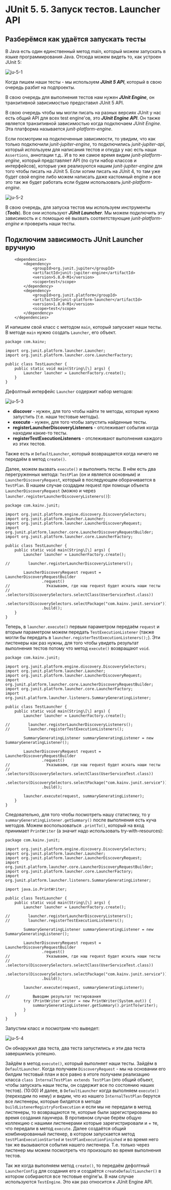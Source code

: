 JUnit 5. 5. Запуск тестов. Launcher API
=======================================

Разберёмся как удаётся запускать тесты
--------------------------------------

В Java есть один единственный метод main, который можем запускать в языке программирования Java. Отсюда можем видеть то, как устроен JUnit 5:

![ju-5-1](src/main/resources/ju-5-1.png)

Когда пишем наши тесты - мы используем **_JUnit 5 API_**, который в свою очередь разбит на подпроекты.

В свою очередь для выполнения тестов нам нужен **_JUnit Engine_**, он транзитивной зависимостью предоставил JUnit 5 API.

В свою очередь чтобы мы могли писать на разных версиях JUnit у нас есть общий API для всех test engine'ов, это **_JUnit Engine API_**. Он также является транзитивной зависимостью когда подключаем _JUnit Engine_. Эта платформа называется _junit-platform-engine_.

Если посмотрим на подключенные зависимости, то увидим, что как только подключили _junit-jupiter-engine_, то подключились _junit-jupiter-api_, который используем для написания тестов и откуда у нас есть наши `Assertions`, аннотации т.д.. И в то же самое время видим _junit-platform-engine_, который представляет API (по сути набор классов и интерфейсов), которые уже реализуются нашим _junit-jupiter-engine_ для того чтобы писать на JUnit 5. Если хотим писать на JUnit 4, то там уже будет свой engine либо можем написать даже кастомный engine и все это так же будет работать если будем использовать _junit-platform-engine_.

![ju-5-2](src/main/resources/ju-5-2.png)

В свою очередь, для запуска тестов мы используем инструменты (**_Tools_**). Все они используют **_JUnit Launcher_**. Мы можем подключить эту зависимость и с помощью её вызвать соответствующие _junit-platform-engine_ и проверить наши тесты.

Подключим зависимость JUnit Launcher вручную
--------------------------------------------

        <dependencies>
            <dependency>
                <groupId>org.junit.jupiter</groupId>
                <artifactId>junit-jupiter-engine</artifactId>
                <version>5.8.0-M1</version>
                <scope>test</scope>
            </dependency>
            <dependency>
                <groupId>org.junit.platform</groupId>
                <artifactId>junit-platform-launcher</artifactId>
                <version>1.8.0-M1</version>
                <scope>test</scope>
            </dependency>
        </dependencies>


И напишем свой класс с методом `main`, который запускает наши тесты. В методе `main` нужно создать `Launcher`, его объект.

    package com.kainv;

    import org.junit.platform.launcher.Launcher;
    import org.junit.platform.launcher.core.LauncherFactory;

    public class TestLauncher {
        public static void main(String\[\] args) {
            Launcher launcher = LauncherFactory.create();
        }
    }


Дефолтный интерфейс `Launcher` содержит набор методов:

![ju-5-3](src/main/resources/ju-5-3.png)

*   **discover** - нужен, для того чтобы найти те методы, которые нужно запустить (т.е. наши тестовые методы).
*   **execute** - нужен, для того чтобы запустить найденные тесты.
*   **registerLauncherDiscoveryListeners** - отслеживает события когда находим какие-то тесты.
*   **registerTestExecutionListeners** - отслеживают выполнения каждого из этих тестов.

Также есть и `DefaultLauncher`, который возвращается когда ничего не передаём в метод `create()`.

Далее, можем вызвать `execute()` и выполнить тесты. В нём есть два перегруженных метода: `TestPlan` (он и является основным) и `LauncherDiscoveryRequest`, который в последующем оборачивается в `TestPlan`. В нашем случае создадим request при помощи объекта `LauncherDiscoveryRequest` (можно и через `launcher.registerLauncherDiscoveryListeners()`):

    package com.kainv.junit;

    import org.junit.platform.engine.discovery.DiscoverySelectors;
    import org.junit.platform.launcher.Launcher;
    import org.junit.platform.launcher.LauncherDiscoveryRequest;
    import org.junit.platform.launcher.core.LauncherDiscoveryRequestBuilder;
    import org.junit.platform.launcher.core.LauncherFactory;

    public class TestLauncher {
        public static void main(String\[\] args) {
            Launcher launcher = LauncherFactory.create();

    //        launcher.registerLauncherDiscoveryListeners();

            LauncherDiscoveryRequest request = LauncherDiscoveryRequestBuilder
                    .request()
    //                Указываем, где наш request будет искать наши тесты
    //                .selectors(DiscoverySelectors.selectClass(UserServiceTest.class))
                    .selectors(DiscoverySelectors.selectPackage("com.kainv.junit.service"))
                    .build();
        }
    }


Теперь, в `launcher.execute()` первым параметром передаём `request` и вторым параметром можем передать `TestExecutionListener` (также могли бы передать в `launcher.registerTestExecutionListeners();`). Эти листенеры как раз нужны, для того чтобы увидеть результат выполнения тестов потому что метод `execute()` возвращают `void`.

    package com.kainv.junit;

    import org.junit.platform.engine.discovery.DiscoverySelectors;
    import org.junit.platform.launcher.Launcher;
    import org.junit.platform.launcher.LauncherDiscoveryRequest;
    import org.junit.platform.launcher.core.LauncherDiscoveryRequestBuilder;
    import org.junit.platform.launcher.core.LauncherFactory;
    import org.junit.platform.launcher.listeners.SummaryGeneratingListener;

    public class TestLauncher {
        public static void main(String\[\] args) {
            Launcher launcher = LauncherFactory.create();

    //        launcher.registerLauncherDiscoveryListeners();
    //        launcher.registerTestExecutionListeners();

            SummaryGeneratingListener summaryGeneratingListener = new SummaryGeneratingListener();

            LauncherDiscoveryRequest request = LauncherDiscoveryRequestBuilder
                    .request()
    //                Указываем, где наш request будет искать наши тесты
    //                .selectors(DiscoverySelectors.selectClass(UserServiceTest.class))
                    .selectors(DiscoverySelectors.selectPackage("com.kainv.junit.service"))
                    .build();

            launcher.execute(request, summaryGeneratingListener);
        }
    }


Следовательно, для того чтобы посмотреть нашу статистику, то у `summaryGeneratingListener.getSummary()` после выполнения есть куча методов. Можем воспользоваться `.printTo()`, который на вход принимает `PrintWriter` (а значит надо использовать try-with-resources):

    package com.kainv.junit;

    import org.junit.platform.engine.discovery.DiscoverySelectors;
    import org.junit.platform.launcher.Launcher;
    import org.junit.platform.launcher.LauncherDiscoveryRequest;
    import org.junit.platform.launcher.core.LauncherDiscoveryRequestBuilder;
    import org.junit.platform.launcher.core.LauncherFactory;
    import org.junit.platform.launcher.listeners.SummaryGeneratingListener;

    import java.io.PrintWriter;

    public class TestLauncher {
        public static void main(String\[\] args) {
            Launcher launcher = LauncherFactory.create();

    //        launcher.registerLauncherDiscoveryListeners();
    //        launcher.registerTestExecutionListeners();

            SummaryGeneratingListener summaryGeneratingListener = new SummaryGeneratingListener();

            LauncherDiscoveryRequest request = LauncherDiscoveryRequestBuilder
                    .request()
    //                Указываем, где наш request будет искать наши тесты
    //                .selectors(DiscoverySelectors.selectClass(UserServiceTest.class))
                    .selectors(DiscoverySelectors.selectPackage("com.kainv.junit.service"))
                    .build();

            launcher.execute(request, summaryGeneratingListener);

    //          Выводим результат тестирования
            try (PrintWriter writer = new PrintWriter(System.out)) {
                summaryGeneratingListener.getSummary().printTo(writer);
            }
        }
    }


Запустим класс и посмотрим что выведет:

![ju-5-4](src/main/resources/ju-5-4.png)

Он обнаружил два теста, два теста запустились и эти два теста завершились успешно.



Зайдём в метод `execute()`, который выполняет наши тесты. Зайдём в `DefaultLauncher`. Когда получаем `DiscoveryRequest` - мы на основании его билдим тестовый план и все равно в итоге получаем реализацию класса `class InternalTestPlan extends TestPlan` (это общий объект, чтобы запускать наши тесты, он содержит все по состоянию наших тестов). (10:00) И далее, в `DefaultLauncher` когда выполняем `execute()` (переходим по нему) и видим, что из нашего `InternalTestPlan` берутся все листенеры, которые билдятся в методе `buildListenerRegistryForExecution` и если мы не передали в метод листенеры, то возвращаются те, которые были зарегистрированы во время создания лаунчера. В противном случае берём общую коллекцию с нашими листенерами которые зарегистрировали и + те, что передали в метод `execute`. Далее создаётся общий комбинированный листенер, в котором запускается метод `testPlanExecutionStarted` и `testPlanExecutionFinished` и во время него так же вызываются события нашего листенера. Т.е. только через листенер мы можем посмотреть что произошло во время выполнения тестов.

Так же когда выполняем метод `create()`, то передаём дефолтный `LauncherConfig` для создания его и создаётся `createDefaultLauncher()` в котором собираются все тестовые engine'ы. В нам случае используются `TestEngine`. Это как раз относится к JUnit Engine API.